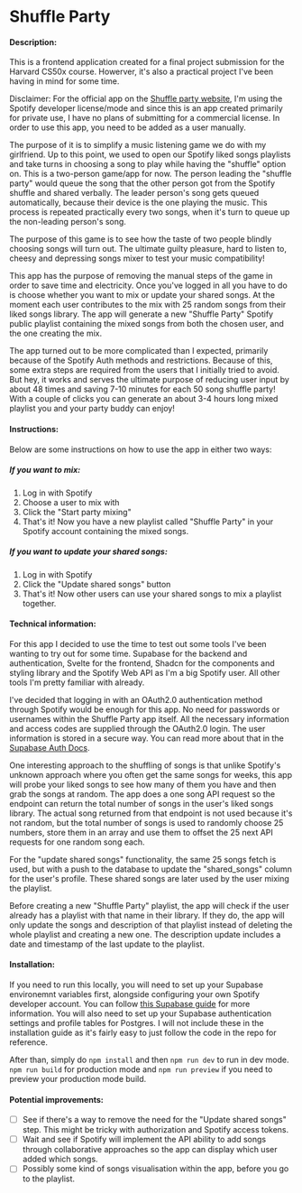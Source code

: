 # Shuffle Party
#### Description:
This is a frontend application created for a final project submission for the Harvard CS50x course. Howerver, it's also a practical project I've been having in mind for some time.

Disclaimer: For the official app on the [Shuffle party website](https://shuffle-party.vercel.app/), I'm using the Spotify developer license/mode and since this is an app created primarily for private use, I have no plans of submitting for a commercial license. In order to use this app, you need to be added as a user manually.

The purpose of it is to simplify a music listening game we do with my girlfriend. Up to this point, we used to open our Spotify liked songs playlists and take turns in choosing a song to play while having the "shuffle" option on. This is a two-person game/app for now. The person leading the "shuffle party" would queue the song that the other person got from the Spotify shuffle and shared verbally. The leader person's song gets queued automatically, because their device is the one playing the music. This process is repeated practically every two songs, when it's turn to queue up the non-leading person's song.

The purpose of this game is to see how the taste of two people blindly choosing songs will turn out. The ultimate guilty pleasure, hard to listen to, cheesy and depressing songs mixer to test your music compatibility!

This app has the purpose of removing the manual steps of the game in order to save time and electricity. Once you've logged in all you have to do is choose whether you want to mix or update your shared songs. At the moment each user contributes to the mix with 25 random songs from their liked songs library. The app will generate a new "Shuffle Party" Spotify public playlist containing the mixed songs from both the chosen user, and the one creating the mix. 

The app turned out to be more complicated than I expected, primarily because of the Spotify Auth methods and restrictions. Because of this, some extra steps are required from the users that I initially tried to avoid. But hey, it works and serves the ultimate purpose of reducing user input by about 48 times and saving 7-10 minutes for each 50 song shuffle party! With a couple of clicks you can generate an about 3-4 hours long mixed playlist you and your party buddy can enjoy!

#### Instructions:
Below are some instructions on how to use the app in either two ways:

##### If you want to mix:
1. Log in with Spotify
2. Choose a user to mix with
3. Click the "Start party mixing"
4. That's it! Now you have a new playlist called "Shuffle Party" in your Spotify account containing the mixed songs.

##### If you want to update your shared songs:
1. Log in with Spotify
2. Click the "Update shared songs" button
3. That's it! Now other users can use your shared songs to mix a playlist together.

#### Technical information:
For this app I decided to use the time to test out some tools I've been wanting to try out for some time. Supabase for the backend and authentication, Svelte for the frontend, Shadcn for the components and styling library and the Spotify Web API as I'm a big Spotify user. All other tools I'm pretty familiar with already.

I've decided that logging in with an OAuth2.0 authentication method through Spotify would be enough for this app. No need for passwords or usernames within the Shuffle Party app itself. All the necessary information and access codes are supplied through the OAuth2.0 login. The user information is stored in a secure way. You can read more about that in the [Supabase Auth Docs](https://supabase.com/docs/guides/auth).

One interesting approach to the shuffling of songs is that unlike Spotify's unknown approach where you often get the same songs for weeks, this app will probe your liked songs to see how many of them you have and then grab the songs at random. The app does a one song API request so the endpoint can return the total number of songs in the user's liked songs library. The actual song returned from that endpoint is not used because it's not random, but the total number of songs is used to randomly choose 25 numbers, store them in an array and use them to offset the 25 next API requests for one random song each.

For the "update shared songs" functionality, the same 25 songs fetch is used, but with a push to the database to update the "shared_songs" column for the user's profile. These shared songs are later used by the user mixing the playlist.

Before creating a new "Shuffle Party" playlist, the app will check if the user already has a playlist with that name in their library. If they do, the app will only update the songs and description of that playlist instead of deleting the whole playlist and creating a new one. The description update includes a date and timestamp of the last update to the playlist.

#### Installation:
If you need to run this locally, you will need to set up your Supabase environemnt variables first, alongside configuring your own Spotify developer account. You can follow [this Supabase guide](https://supabase.com/docs/guides/auth/social-login/auth-spotify) for more information. You will also need to set up your Supabase authentication settings and profile tables for Postgres. I will not include these in the installation guide as it's fairly easy to just follow the code in the repo for reference.

After than, simply do `npm install` and then `npm run dev` to run in dev mode. `npm run build` for production mode and `npm run preview` if you need to preview your production mode build.

#### Potential improvements:
- [ ] See if there's a way to remove the need for the "Update shared songs" step. This might be tricky with authorization and Spotify access tokens.
- [ ] Wait and see if Spotify will implement the API ability to add songs through collaborative approaches so the app can display which user added which songs.
- [ ] Possibly some kind of songs visualisation within the app, before you go to the playlist.
